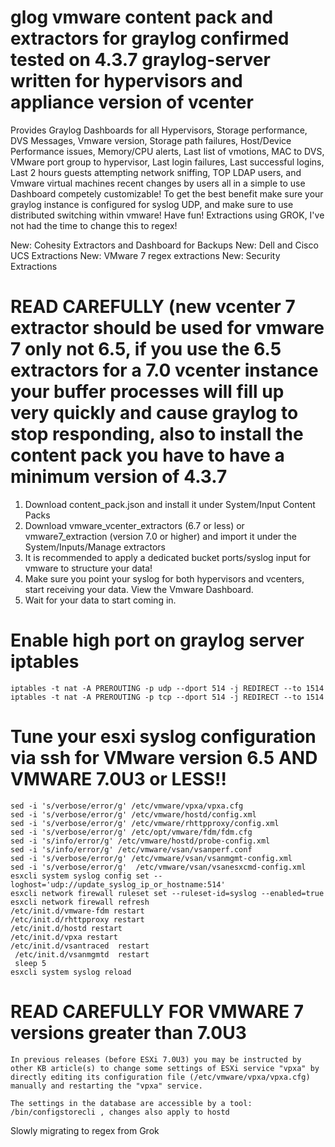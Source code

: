 # glog vmware content pack and extractors for graylog confirmed tested on 4.3.7 graylog-server written for hypervisors and appliance version of vcenter
Provides Graylog Dashboards for all Hypervisors, Storage performance, DVS Messages, Vmware version, Storage path failures, Host/Device Performance issues, Memory/CPU alerts, Last list of vmotions, MAC to DVS, VMware port group to hypervisor, Last login failures, Last successful logins, Last 2 hours guests attempting network sniffing, TOP LDAP users, and Vmware virtual machines recent changes by users all in a simple to use Dashboard competely customizable! To get the best benefit make sure your graylog instance is configured for syslog UDP, and make sure to use distributed switching within vmware! Have fun! Extractions using GROK, I've not had the time to change this to regex!

New: Cohesity Extractors and Dashboard for Backups 
New: Dell and Cisco UCS Extractions
New: VMware 7 regex extractions
New: Security Extractions 

# READ CAREFULLY (new vcenter 7 extractor should be used for vmware 7 only not 6.5, if you use the 6.5 extractors for a 7.0 vcenter instance your buffer processes will fill up very quickly and cause graylog to stop responding, also to install the content pack you have to have a minimum version of 4.3.7

1. Download content_pack.json and install it under System/Input Content Packs
2. Download vmware_vcenter_extractors (6.7 or less) or vmware7_extraction (version 7.0 or higher) and import it under the System/Inputs/Manage extractors 
3. It is recommended to apply a dedicated bucket ports/syslog input for vmware to structure your data!
4. Make sure you point your syslog for both hypervisors and vcenters, start receiving your data. View the Vmware Dashboard.
5. Wait for your data to start coming in. 

# Enable high port on graylog server iptables 

```
iptables -t nat -A PREROUTING -p udp --dport 514 -j REDIRECT --to 1514
iptables -t nat -A PREROUTING -p tcp --dport 514 -j REDIRECT --to 1514
```


# Tune your esxi syslog configuration via ssh for VMware version 6.5 AND VMWARE 7.0U3 or LESS!!

```
sed -i 's/verbose/error/g' /etc/vmware/vpxa/vpxa.cfg
sed -i 's/verbose/error/g' /etc/vmware/hostd/config.xml
sed -i 's/verbose/error/g' /etc/vmware/rhttpproxy/config.xml 
sed -i 's/verbose/error/g' /etc/opt/vmware/fdm/fdm.cfg  
sed -i 's/info/error/g' /etc/vmware/hostd/probe-config.xml
sed -i 's/info/error/g' /etc/vmware/vsan/vsanperf.conf 
sed -i 's/verbose/error/g' /etc/vmware/vsan/vsanmgmt-config.xml
sed -i 's/verbose/error/g'  /etc/vmware/vsan/vsanesxcmd-config.xml    
esxcli system syslog config set --loghost='udp://update_syslog_ip_or_hostname:514'
esxcli network firewall ruleset set --ruleset-id=syslog --enabled=true
esxcli network firewall refresh
/etc/init.d/vmware-fdm restart
/etc/init.d/rhttpproxy restart
/etc/init.d/hostd restart
/etc/init.d/vpxa restart
/etc/init.d/vsantraced  restart
 /etc/init.d/vsanmgmtd  restart
 sleep 5
esxcli system syslog reload 
```
# READ CAREFULLY FOR VMWARE 7 versions greater than 7.0U3 
```
In previous releases (before ESXi 7.0U3) you may be instructed by other KB article(s) to change some settings of ESXi service "vpxa" by directly editing its configuration file (/etc/vmware/vpxa/vpxa.cfg) manually and restarting the "vpxa" service.

The settings in the database are accessible by a tool: /bin/configstorecli , changes also apply to hostd 
```



Slowly migrating to regex from Grok 


